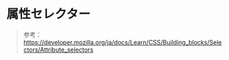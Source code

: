 # 属性セレクター

> 参考：https://developer.mozilla.org/ja/docs/Learn/CSS/Building_blocks/Selectors/Attribute_selectors
